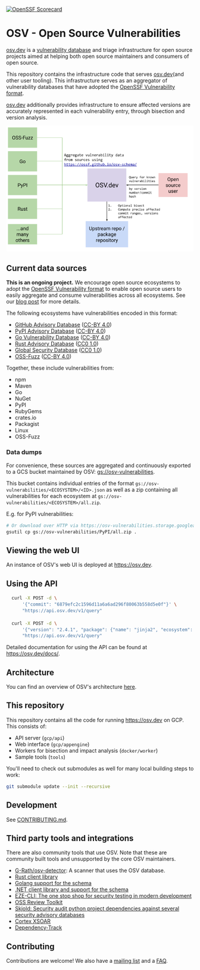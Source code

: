 [![OpenSSF Scorecard](https://api.securityscorecards.dev/projects/github.com/google/osv.dev/badge)](https://api.securityscorecards.dev/projects/github.com/google/osv.dev)

# OSV - Open Source Vulnerabilities

[osv.dev] is a [vulnerability database] and triage infrastructure for open
source projects aimed at helping both open source maintainers and consumers of
open source.

This repository contains the infrastructure code that serves
[osv.dev](and other user tooling). This infrastructure serves as an aggregator
of vulnerability databases that have adopted the
[OpenSSF Vulnerability format](https://github.com/ossf/osv-schema).

[osv.dev] additionally provides infrastructure to ensure affected versions are
accurately represented in each vulnerability entry, through bisection and
version analysis.

[osv.dev]: https://osv.dev
[vulnerability database]: https://osv.dev/list

<p align="center">
  <img src="docs/images/diagram.png" width="600">
</p>

## Current data sources

**This is an ongoing project.** We encourage open source ecosystems to adopt the
[OpenSSF Vulnerability format](https://github.com/ossf/osv-schema) to enable
open source users to easily aggregate and consume vulnerabilities across all
ecosystems. See our
[blog post](https://security.googleblog.com/2021/06/announcing-unified-vulnerability-schema.html)
for more details.

The following ecosystems have vulnerabilities encoded in this format:

-   [GitHub Advisory Database](https://github.com/github/advisory-database)
    ([CC-BY 4.0](https://github.com/github/advisory-database/blob/main/LICENSE.md))
-   [PyPI Advisory Database](https://github.com/pypa/advisory-database)
    ([CC-BY 4.0](https://github.com/pypa/advisory-database/blob/main/LICENSE))
-   [Go Vulnerability Database](https://github.com/golang/vulndb)
    ([CC-BY 4.0](https://github.com/golang/vulndb#license))
-   [Rust Advisory Database](https://github.com/RustSec/advisory-db)
    ([CC0 1.0](https://github.com/rustsec/advisory-db/blob/main/LICENSE.txt))
-   [Global Security Database](https://github.com/cloudsecurityalliance/gsd-database)
    ([CC0 1.0](https://github.com/cloudsecurityalliance/gsd-database/blob/main/LICENSE))
-   [OSS-Fuzz](https://github.com/google/oss-fuzz-vulns)
    ([CC-BY 4.0](https://github.com/google/oss-fuzz-vulns/blob/main/LICENSE))

Together, these include vulnerabilities from:

-   npm
-   Maven
-   Go
-   NuGet
-   PyPI
-   RubyGems
-   crates.io
-   Packagist
-   Linux
-   OSS-Fuzz

### Data dumps

For convenience, these sources are aggregated and continuously exported to a GCS
bucket maintained by OSV:
[gs://osv-vulnerabilities](https://osv-vulnerabilities.storage.googleapis.com).

This bucket contains individual entries of the format
`gs://osv-vulnerabilities/<ECOSYSTEM>/<ID>.json` as well as a zip containing all
vulnerabilities for each ecosystem at
`gs://osv-vulnerabilities/<ECOSYSTEM>/all.zip`.

E.g. for PyPI vulnerabilities:

```bash
# Or download over HTTP via https://osv-vulnerabilities.storage.googleapis.com/PyPI/all.zip
gsutil cp gs://osv-vulnerabilities/PyPI/all.zip .
```

## Viewing the web UI

An instance of OSV's web UI is deployed at <https://osv.dev>.

## Using the API

```bash
  curl -X POST -d \
      '{"commit": "6879efc2c1596d11a6a6ad296f80063b558d5e0f"}' \
      "https://api.osv.dev/v1/query"

  curl -X POST -d \
      '{"version": "2.4.1", "package": {"name": "jinja2", "ecosystem": "PyPI"}}' \
      "https://api.osv.dev/v1/query"
```

Detailed documentation for using the API can be found at
<https://osv.dev/docs/>.

## Architecture

You can find an overview of OSV's architecture [here](docs/architecture.md).

## This repository

This repository contains all the code for running https://osv.dev on GCP. This
consists of:

-   API server (`gcp/api`)
-   Web interface (`gcp/appengine`)
-   Workers for bisection and impact analysis (`docker/worker`)
-   Sample tools (`tools`)

You'll need to check out submodules as well for many local building steps to
work:

```bash
git submodule update --init --recursive
```

## Development

See [CONTRIBUTING.md](CONTRIBUTING.md).

## Third party tools and integrations

There are also community tools that use OSV. Note that these are community built
tools and unsupported by the core OSV maintainers.

-   [G-Rath/osv-detector](https://github.com/G-Rath/osv-detector): A scanner
    that uses the OSV database.
-   [Rust client library](https://github.com/gcmurphy/osv)
-   [Golang support for the schema](https://pkg.go.dev/golang.org/x/vuln/osv)
-   [.NET client library and support for the schema](https://github.com/JamieMagee/osv.net)
-   [EZE-CLI: The one stop shop for security testing in modern development](https://github.com/RiverSafeUK/eze-cli)
-   [OSS Review Toolkit](https://github.com/oss-review-toolkit/ort)
-   [Skjold: Security audit python project dependencies against several security
    advisory databases](https://github.com/twu/skjold)
-   [Cortex XSOAR](https://github.com/demisto/content)
-   [Dependency-Track](https://github.com/DependencyTrack/dependency-track)

## Contributing

Contributions are welcome! We also have a
[mailing list](https://groups.google.com/g/osv-discuss) and a
[FAQ](https://osv.dev/docs/#tag/faq).
